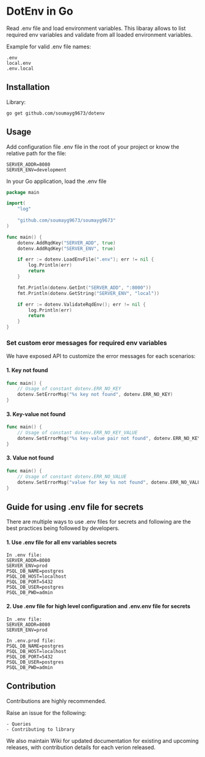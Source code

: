 # DotEnv in Go

Read .env file and load environment variables. This libaray allows to list required env variables and validate from all loaded environment variables. 

Example for valid .env file names:
```text
.env
local.env
.env.local
```

## Installation

Library:
```shell
go get github.com/soumayg9673/dotenv
```

## Usage

Add configuration file .env file in the root of your project or know the relative path for the file:
```shell
SERVER_ADDR=8080
SERVER_ENV=development
```

In your Go application, load the .env file
```go
package main

import(
    "log"
    
    "github.com/soumayg9673/soumayg9673"
)

func main() {
    dotenv.AddRqdKey("SERVER_ADD", true)
    dotenv.AddRqdKey("SERVER_ENV", true)

    if err := dotenv.LoadEnvFile(".env"); err != nil {
        log.Println(err)
        return
    }

    fmt.Println(dotenv.GetInt("SERVER_ADD", ":8000"))
    fmt.Println(dotenv.GetString("SERVER_ENV", "local"))

    if err := dotenv.ValidateRqdEnv(); err != nil {
		log.Println(err)
        return
	}
}
```

### Set custom eror messages for required env variables

We have exposed API to customize the error messages for each scenarios:

#### 1. Key not found
```go
func main() {
    // Usage of constant dotenv.ERR_NO_KEY
    dotenv.SetErrorMsg("%s key not found", dotenv.ERR_NO_KEY)
}
```

#### 3. Key-value not found
```go
func main() {
    // Usage of constant dotenv.ERR_NO_KEY_VALUE
    dotenv.SetErrorMsg("%s key-value pair not found", dotenv.ERR_NO_KEY_VALUE)
}
```

#### 3. Value not found
```go
func main() {
    // Usage of constant dotenv.ERR_NO_VALUE
    dotenv.SetErrorMsg("value for key %s not found", dotenv.ERR_NO_VALUE)
}
```

## Guide for using .env file for secrets

There are multiple ways to use .env files for secrets and following are the best practices being followed by developers.

#### 1. Use .env file for all env variables secrets
```shell
In .env file:
SERVER_ADDR=8080
SERVER_ENV=prod
PSQL_DB_NAME=postgres
PSQL_DB_HOST=localhost
PSQL_DB_PORT=5432
PSQL_DB_USER=postgres
PSQL_DB_PWD=admin
```

#### 2. Use .env file for high level configuration and .env.env file for secrets
```shell
In .env file:
SERVER_ADDR=8080
SERVER_ENV=prod

In .env.prod file:
PSQL_DB_NAME=postgres
PSQL_DB_HOST=localhost
PSQL_DB_PORT=5432
PSQL_DB_USER=postgres
PSQL_DB_PWD=admin
```

## Contribution

Contributions are highly recommended. 

Raise an issue for the following:
```text
- Queries
- Contributing to library
```

We also maintain Wiki for updated documentation for existing and upcoming releases, with contribution details for each verion released.
